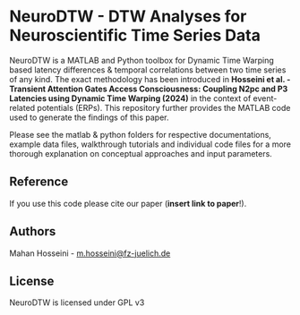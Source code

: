 # NeuroDTW - DTW Analyses for Neuroscientific Time Series Data

NeuroDTW is a MATLAB and Python toolbox for Dynamic Time Warping based latency differences & temporal correlations between two time series of any kind. The exact methodology has been introduced in __Hosseini et al. - Transient Attention Gates Access Consciousness: Coupling N2pc and P3 Latencies using Dynamic Time Warping (2024)__ in the context of event-related potentials (ERPs). This repository further provides the MATLAB code used to generate the findings of this paper.  

Please see the matlab & python folders for respective documentations, example data files, walkthrough tutorials and individual code files for a more thorough explanation on conceptual approaches and input parameters.

## Reference
If you use this code please cite our paper (**insert link to paper**!). 

## Authors
Mahan Hosseini - m.hosseini@fz-juelich.de 

## License
NeuroDTW is licensed under GPL v3

